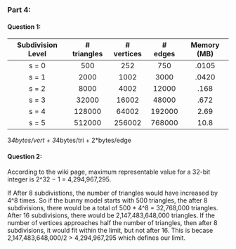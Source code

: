 ### Part 4:

#### Question 1:

| Subdivision Level | # triangles | # vertices | # edges | Memory (MB) |
|:---:|:---:|:---:|:---:|:---:|
| s = 0 | 500  | 252  | 750  | .0105| 10,524
| s = 1 | 2000 | 1002 | 3000 | .0420| 42,024
| s = 2 | 8000 | 4002 | 12000| .168 | 168,024
| s = 3 | 32000|16002 | 48000| .672 | 672,024
| s = 4 |128000|64002 |192000| 2.69 | 2,688,024
| s = 5 |512000|256002|768000| 10.8 | 10,752,024

3*4bytes/vert + 3*4bytes/tri + 2*bytes/edge

#### Question 2:

According to the wiki page, maximum representable value for a 32-bit integer is
2^32 − 1 = 4,294,967,295.

If After 8 subdivistions, the number of triangles would have increased by 4^8 
times. So if the bunny model starts with 500 triangles, the after 8
subdivisions, there would be a total of 500 * 4^8 = 32,768,000 triangles.
After 16 subdivisions, there would be 2,147,483,648,000 triangles. If the
number of vertices approaches half the number of triangles, then after 8
subdivisions, it would fit within the limit, but not after 16. This is becase
2,147,483,648,000/2 > 4,294,967,295 which defines our limit.


